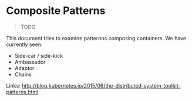 # Composite Patterns

> TODO

This document tries to examine patternns composing containers. We have currently seen:

* Side-car / side-kick
* Ambassador
* Adaptor
* Chains

Links: http://blog.kubernetes.io/2015/06/the-distributed-system-toolkit-patterns.html